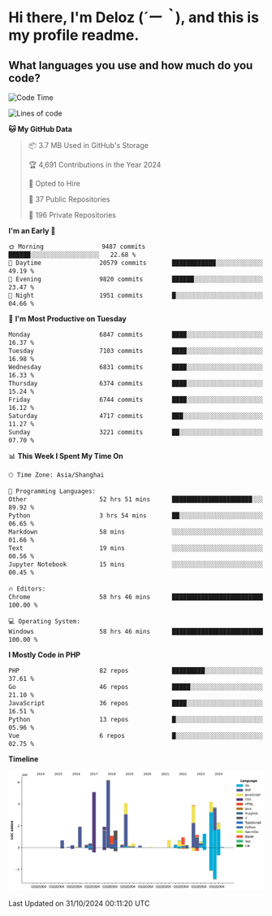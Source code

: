 # **Hi there, I'm Deloz (*´ー｀*), and this is my profile readme.**

## **What languages you use and how much do you code?**

<!--START_SECTION:waka-->
![Code Time](http://img.shields.io/badge/Code%20Time-4%2C942%20hrs%206%20mins-blue)

![Lines of code](https://img.shields.io/badge/From%20Hello%20World%20I%27ve%20Written-44.2%20million%20lines%20of%20code-blue)

**🐱 My GitHub Data** 

> 📦 3.7 MB Used in GitHub's Storage 
 > 
> 🏆 4,691 Contributions in the Year 2024
 > 
> 💼 Opted to Hire
 > 
> 📜 37 Public Repositories 
 > 
> 🔑 196 Private Repositories 
 > 
**I'm an Early 🐤** 

```text
🌞 Morning                9487 commits        ██████░░░░░░░░░░░░░░░░░░░   22.68 % 
🌆 Daytime                20579 commits       ████████████░░░░░░░░░░░░░   49.19 % 
🌃 Evening                9820 commits        ██████░░░░░░░░░░░░░░░░░░░   23.47 % 
🌙 Night                  1951 commits        █░░░░░░░░░░░░░░░░░░░░░░░░   04.66 % 
```
📅 **I'm Most Productive on Tuesday** 

```text
Monday                   6847 commits        ████░░░░░░░░░░░░░░░░░░░░░   16.37 % 
Tuesday                  7103 commits        ████░░░░░░░░░░░░░░░░░░░░░   16.98 % 
Wednesday                6831 commits        ████░░░░░░░░░░░░░░░░░░░░░   16.33 % 
Thursday                 6374 commits        ████░░░░░░░░░░░░░░░░░░░░░   15.24 % 
Friday                   6744 commits        ████░░░░░░░░░░░░░░░░░░░░░   16.12 % 
Saturday                 4717 commits        ███░░░░░░░░░░░░░░░░░░░░░░   11.27 % 
Sunday                   3221 commits        ██░░░░░░░░░░░░░░░░░░░░░░░   07.70 % 
```


📊 **This Week I Spent My Time On** 

```text
🕑︎ Time Zone: Asia/Shanghai

💬 Programming Languages: 
Other                    52 hrs 51 mins      ██████████████████████░░░   89.92 % 
Python                   3 hrs 54 mins       ██░░░░░░░░░░░░░░░░░░░░░░░   06.65 % 
Markdown                 58 mins             ░░░░░░░░░░░░░░░░░░░░░░░░░   01.66 % 
Text                     19 mins             ░░░░░░░░░░░░░░░░░░░░░░░░░   00.56 % 
Jupyter Notebook         15 mins             ░░░░░░░░░░░░░░░░░░░░░░░░░   00.45 % 

🔥 Editors: 
Chrome                   58 hrs 46 mins      █████████████████████████   100.00 % 

💻 Operating System: 
Windows                  58 hrs 46 mins      █████████████████████████   100.00 % 
```

**I Mostly Code in PHP** 

```text
PHP                      82 repos            █████████░░░░░░░░░░░░░░░░   37.61 % 
Go                       46 repos            █████░░░░░░░░░░░░░░░░░░░░   21.10 % 
JavaScript               36 repos            ████░░░░░░░░░░░░░░░░░░░░░   16.51 % 
Python                   13 repos            █░░░░░░░░░░░░░░░░░░░░░░░░   05.96 % 
Vue                      6 repos             █░░░░░░░░░░░░░░░░░░░░░░░░   02.75 % 
```



**Timeline**

![Lines of Code chart](https://raw.githubusercontent.com/deloz/deloz/main/assets/bar_graph.png)


 Last Updated on 31/10/2024 00:11:20 UTC
<!--END_SECTION:waka-->
